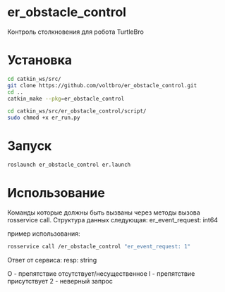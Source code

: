 # er_obstacle_control
Контроль столкновения для робота TurtleBro

# Установка
```sh
cd catkin_ws/src/
git clone https://github.com/voltbro/er_obstacle_control.git 
cd ..
catkin_make --pkg=er_obstacle_control
```
```sh
cd catkin_ws/src/er_obstacle_control/script/
sudo chmod +x er_run.py
```


# Запуск

```sh
roslaunch er_obstacle_control er.launch
```

# Использование


Команды которые должны быть вызваны через методы вызова rosservice call.
Структура данных следующая:
er_event_request: int64

пример использования:
```sh
rosservice call /er_obstacle_control "er_event_request: 1"
```

Ответ от сервиса:
resp: string

O - препятствие отсутствует/несущественное
l - препятствие присутствует
2 - неверный запрос
